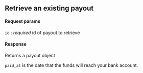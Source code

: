 ## Retrieve an existing payout

#### Request params

`id`
:    _required_ id of payout to retrieve

#### Response

Returns a payout object

`paid_at` is the date that the funds will reach your bank account.
